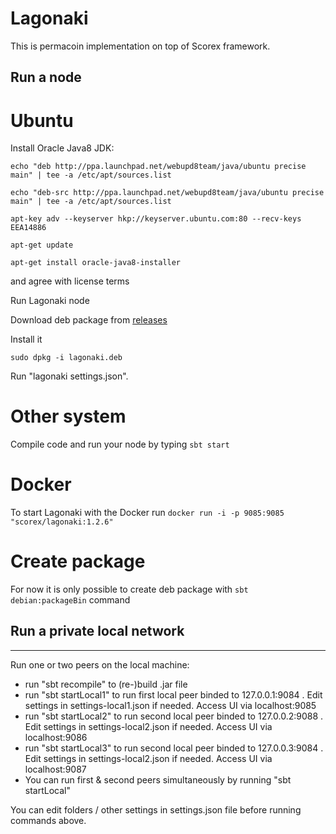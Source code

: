 # Lagonaki

This is permacoin implementation on top of Scorex framework.


## Run a node
# Ubuntu

Install Oracle Java8 JDK:

`echo "deb http://ppa.launchpad.net/webupd8team/java/ubuntu precise main" | tee -a /etc/apt/sources.list`

`echo "deb-src http://ppa.launchpad.net/webupd8team/java/ubuntu precise main" | tee -a /etc/apt/sources.list`

`apt-key adv --keyserver hkp://keyserver.ubuntu.com:80 --recv-keys EEA14886`

`apt-get update`

`apt-get install oracle-java8-installer`

and agree with license terms


Run Lagonaki node

Download deb package from [releases](https://github.com/ScorexProject/PermaScorex/releases)

Install it

`sudo dpkg -i lagonaki.deb`

Run "lagonaki settings.json".

# Other system

Compile code and run your node by typing `sbt start` 

# Docker
 
 To start Lagonaki with the Docker run `docker run -i -p 9085:9085  "scorex/lagonaki:1.2.6"`

# Create package

For now it is only possible to create deb package with `sbt debian:packageBin` command


## Run a private local network
---

Run one or two peers on the local machine:


* run "sbt recompile" to (re-)build .jar file
* run "sbt startLocal1" to run first local peer binded to 127.0.0.1:9084 . Edit settings in settings-local1.json
   if needed. Access UI via localhost:9085
* run "sbt startLocal2" to run second local peer binded to 127.0.0.2:9088 . Edit settings in settings-local2.json
   if needed. Access UI via localhost:9086
* run "sbt startLocal3" to run second local peer binded to 127.0.0.3:9084 . Edit settings in settings-local2.json
   if needed. Access UI via localhost:9087
* You can run first & second peers simultaneously by running "sbt startLocal"

You can edit folders / other settings in settings.json file before running commands above.


